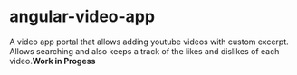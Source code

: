 # angular-video-app

A video app portal that allows adding youtube videos with custom excerpt. Allows searching and also keeps a track of the likes and dislikes of each video.**Work in Progess**
